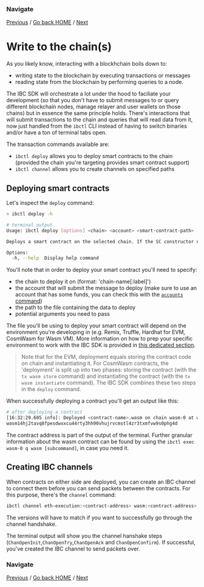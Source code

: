 <!--
order: 5
 -->

### Navigate

[Previous](./4-docker.md) / [Go back HOME](../index.md) / [Next](./6-query.md)

# Write to the chain(s)

As you likely know, interacting with a blockhchain boils down to:

- writing state to the blockchain by executing transactions or messages
- reading state from the blockchain by performing queries to a node.

The IBC SDK will orchestrate a lot under the hood to faciliate your development (so that you don't have to submit messages to or query different blockchain nodes, manage relayer and user wallets on those chains) but in essence the same principle holds. There's interactions that will submit transactions to the chain and queries that will read data from it, now just handled from the `ibctl` CLI instead of having to switch binaries and/or have a ton of terminal tabs open.

The transaction commands available are:

- `ibctl deploy` allows you to deploy smart contracts to the chain (provided the chain you're targeting provides smart contract support)
- `ibctl channel` allows you to create channels on specified paths

## Deploying smart contracts

Let's inspect the `deploy` command:

```sh
> ibctl deploy -h

# terminal output
Usage: ibctl deploy [options] <chain> <account> <smart-contract-path> [args...]

Deploys a smart contract on the selected chain. If the SC constructor needs arguments, list them in order

Options:
  -h, --help  Display help command
```

You'll note that in order to deploy your smart contract you'll need to specify:

- the chain to deploy it on (format: 'chain-name[:label]')
- the account that will submit the message to deploy (make sure to use an account that has some funds, you can check this with the [`accounts` command](insert-link.com))
- the path to the file containing the data to deploy
- potential arguments you need to pass

The file you'll be using to deploy your smart contract will depend on the environment you're developing in (e.g. Remix, Truffle, Hardhat for EVM, CosmWasm for Wasm VM). More information on how to prep your specific environment to work with the IBC SDK is provided in [this dedicated section](../dev-environment/EVM-solidity.md).

> Note that for the EVM, deployment equals storing the contract code on chain and instantiating it. For CosmWasm contracts, the 'deployment' is split up into two phases: storing the contract (with the `tx wasm store` command) and instantiating the contract (with the `tx wasm instantiate` command). The IBC SDK combines these two steps in the `deploy` command.

When successfully deploying a contract you'll get an output like this:

```sh
# after deploying a contract
[16:32:29.605 info]: Deployed <contract-name>.wasm on chain wasm-0 at wasm14hj2tavq8fpesdwxxcu44rty3hh90vhujrvcmstl4zr3txmfvw9s0phg4d with tx hash 9243BB68EB59C99B767DC6BC70D18A088B238113DAF2E8450D6BBCE11165E0EA by address wasm158z04naus5r3vcanureh7u0ngs5q4l0gkwegr4
wasm14hj2tavq8fpesdwxxcu44rty3hh90vhujrvcmstl4zr3txmfvw9s0phg4d
```

The contract address is part of the output of the terminal. Further granular information about the wasm contract can be found by using the `ibctl exec wasm-0 q wasm [subcommand]`, in case you need it.

## Creating IBC channels

When contracts on either side are deployed, you can create an IBC channel to connect them before you can send packets between the contracts. For this purpose, there's the `channel` command:

```sh
ibctl channel eth-execution:<contract-address> wasm:<contract-address> --a-channel-version <version> --b-channel-version <version>
```

The versions will have to match if you want to successfully go through the channel handshake.

The terminal output will show you the channel hanshake steps (`ChanOpenInit`,`ChanOpenTry`,`ChanOpenAck` and `ChanOpenConfirm`). If successful, you've created the IBC channel to send packets over.

### Navigate

[Previous](./4-docker.md) / [Go back HOME](../index.md) / [Next](./6-query.md)
